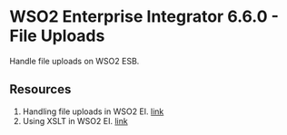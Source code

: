 # WSO2 Enterprise Integrator 6.6.0 - File Uploads

Handle file uploads on WSO2 ESB.

## Resources
1. Handling file uploads in WSO2 EI. [link](https://www.yenlo.com/blogs/multipart-form-data-uploads-wso2-ei-esb/)
2. Using XSLT in WSO2 EI. [link](https://abeykoon.blogspot.com/2013/02/message-formatting-using-xslt-mediator.html)